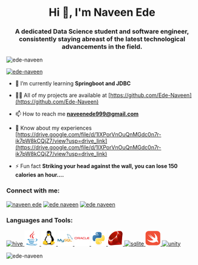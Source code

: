 <h1 align="center">Hi 👋, I'm Naveen Ede</h1>
<h3 align="center">A dedicated Data Science student and software engineer, consistently staying abreast of the latest technological advancements in the field.</h3>

<p align="left"> <img src="https://komarev.com/ghpvc/?username=ede-naveen&label=Profile%20views&color=0e75b6&style=flat" alt="ede-naveen" /> </p>

<p align="left"> <a href="https://github.com/ryo-ma/github-profile-trophy"><img src="https://github-profile-trophy.vercel.app/?username=ede-naveen" alt="ede-naveen" /></a> </p>

- 🌱 I’m currently learning **Springboot and JDBC**

- 👨‍💻 All of my projects are available at [https://github.com/Ede-Naveen](https://github.com/Ede-Naveen)

- 📫 How to reach me **naveenede999@gmail.com**

- 📄 Know about my experiences [https://drive.google.com/file/d/1lXPorVnOuQnMGdc0n7r-ik7pW8kCQjZ7/view?usp=drive_link](https://drive.google.com/file/d/1lXPorVnOuQnMGdc0n7r-ik7pW8kCQjZ7/view?usp=drive_link)

- ⚡ Fun fact **Striking your head against the wall, you can lose 150 calories an hour....**

<h3 align="left">Connect with me:</h3>
<p align="left">
<a href="https://linkedin.com/in/naveen ede" target="blank"><img align="center" src="https://raw.githubusercontent.com/rahuldkjain/github-profile-readme-generator/master/src/images/icons/Social/linked-in-alt.svg" alt="naveen ede" height="30" width="40" /></a>
<a href="https://www.hackerrank.com/ede naveen" target="blank"><img align="center" src="https://raw.githubusercontent.com/rahuldkjain/github-profile-readme-generator/master/src/images/icons/Social/hackerrank.svg" alt="ede naveen" height="30" width="40" /></a>
<a href="https://www.leetcode.com/ede naveen" target="blank"><img align="center" src="https://raw.githubusercontent.com/rahuldkjain/github-profile-readme-generator/master/src/images/icons/Social/leet-code.svg" alt="ede naveen" height="30" width="40" /></a>
</p>

<h3 align="left">Languages and Tools:</h3>
<p align="left"> <a href="https://hive.apache.org/" target="_blank" rel="noreferrer"> <img src="https://www.vectorlogo.zone/logos/apache_hive/apache_hive-icon.svg" alt="hive" width="40" height="40"/> </a> <a href="https://www.java.com" target="_blank" rel="noreferrer"> <img src="https://raw.githubusercontent.com/devicons/devicon/master/icons/java/java-original.svg" alt="java" width="40" height="40"/> </a> <a href="https://www.linux.org/" target="_blank" rel="noreferrer"> <img src="https://raw.githubusercontent.com/devicons/devicon/master/icons/linux/linux-original.svg" alt="linux" width="40" height="40"/> </a> <a href="https://www.mysql.com/" target="_blank" rel="noreferrer"> <img src="https://raw.githubusercontent.com/devicons/devicon/master/icons/mysql/mysql-original-wordmark.svg" alt="mysql" width="40" height="40"/> </a> <a href="https://www.oracle.com/" target="_blank" rel="noreferrer"> <img src="https://raw.githubusercontent.com/devicons/devicon/master/icons/oracle/oracle-original.svg" alt="oracle" width="40" height="40"/> </a> <a href="https://www.python.org" target="_blank" rel="noreferrer"> <img src="https://raw.githubusercontent.com/devicons/devicon/master/icons/python/python-original.svg" alt="python" width="40" height="40"/> </a> <a href="https://www.ruby-lang.org/en/" target="_blank" rel="noreferrer"> <img src="https://raw.githubusercontent.com/devicons/devicon/master/icons/ruby/ruby-original.svg" alt="ruby" width="40" height="40"/> </a> <a href="https://www.sqlite.org/" target="_blank" rel="noreferrer"> <img src="https://www.vectorlogo.zone/logos/sqlite/sqlite-icon.svg" alt="sqlite" width="40" height="40"/> </a> <a href="https://developer.apple.com/swift/" target="_blank" rel="noreferrer"> <img src="https://raw.githubusercontent.com/devicons/devicon/master/icons/swift/swift-original.svg" alt="swift" width="40" height="40"/> </a> <a href="https://unity.com/" target="_blank" rel="noreferrer"> <img src="https://www.vectorlogo.zone/logos/unity3d/unity3d-icon.svg" alt="unity" width="40" height="40"/> </a> </p>

<p><img align="center" src="https://github-readme-stats.vercel.app/api/top-langs?username=ede-naveen&show_icons=true&locale=en&layout=compact" alt="ede-naveen" /></p>
